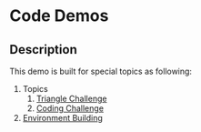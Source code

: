 # Code Demos

## Description

This demo is built for special topics as following:

1. Topics
	1. [Triangle Challenge](code-puzzle/README.md)
	2. [Coding Challenge](code-app/README.md)
2. [Environment Building](docs/Environment.md)

